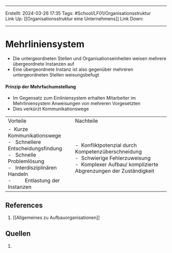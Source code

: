 
--- 
Erstellt: 2024-03-26    17:35 
Tags: #School/LF01/Organisationsstruktur  
Link Up: [[Organisationsstruktur eine Unternehmens]]
Link Down:

--- 
# Mehrliniensystem
- Die untergeordneten Stellen und Organisationseinheiten weisen mehrere übergeordnete Instanzen auf
- Eine übergeordnete Instanz ist also gegenüber mehreren untergeordneten Stellen weisungsbefugt

#### Prinzip der Mehrfachumstellung
- Im Gegensatz zum Einliniensystem erhalten Mitarbeiter im Mehrliniensystem Anweisungen von mehreren Vorgesetzten 
- Dies verkürzt Kommunikationswege

|                                                                                                                                                                           |                                                                                                                                                         |
| ------------------------------------------------------------------------------------------------------------------------------------------------------------------------- | ------------------------------------------------------------------------------------------------------------------------------------------------------- |
| Vorteile                                                                                                                                                                  | Nachteile                                                                                                                                               |
| -  Kurze Kommunikationswege<br>-   Schnellere Entscheidungsfindung<br>-   Schnelle Problemlösung<br>-   Interdisziplinären Handeln<br>-          Entlastung der Instanzen | -  Konfliktpotenzial durch Kompetenzüberschneidung<br>-  Schwierige Fehlerzuweisung<br>-  Komplexer Aufbau/ komplizierte Abgrenzungen der Zuständigkeit |

## References
1. [[Allgemeines zu Aufbauorganisationen]]

## Quellen
1. 